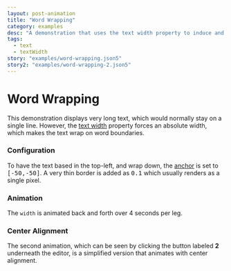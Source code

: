 ```yaml
---
layout: post-animation
title: "Word Wrapping"
category: examples
desc: "A demonstration that uses the text width property to induce and animate word wrapping"
tags: 
  - text
  - textWidth
story: "examples/word-wrapping.json5"
story2: "examples/word-wrapping-2.json5"
---
```

# Word Wrapping

This demonstration displays very long text, which would normally stay on a single line.  However, the [text width](/properties/#text-width) property forces an absolute width, which makes the text wrap on word boundaries.


### Configuration

To have the text based in the top-left, and wrap down, the [anchor](/properties/#anchor) is set to <samp class="number">[-50,-50]</samp>.  A very thin border is added as <samp class="number">0.1</samp> which usually renders as a single pixel.


### Animation

The <code>width</code> is animated back and forth over 4 seconds per leg.


### Center Alignment

The second animation, which can be seen by clicking the button labeled __2__ underneath the editor, is a simplified version that animates with center alignment. 